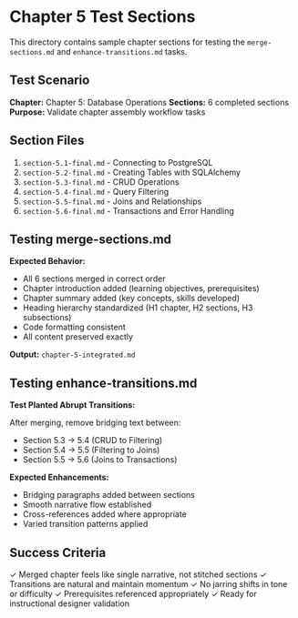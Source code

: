 # Chapter 5 Test Sections

This directory contains sample chapter sections for testing the `merge-sections.md` and `enhance-transitions.md` tasks.

## Test Scenario

**Chapter:** Chapter 5: Database Operations
**Sections:** 6 completed sections
**Purpose:** Validate chapter assembly workflow tasks

## Section Files

1. `section-5.1-final.md` - Connecting to PostgreSQL
2. `section-5.2-final.md` - Creating Tables with SQLAlchemy
3. `section-5.3-final.md` - CRUD Operations
4. `section-5.4-final.md` - Query Filtering
5. `section-5.5-final.md` - Joins and Relationships
6. `section-5.6-final.md` - Transactions and Error Handling

## Testing merge-sections.md

**Expected Behavior:**

- All 6 sections merged in correct order
- Chapter introduction added (learning objectives, prerequisites)
- Chapter summary added (key concepts, skills developed)
- Heading hierarchy standardized (H1 chapter, H2 sections, H3 subsections)
- Code formatting consistent
- All content preserved exactly

**Output:** `chapter-5-integrated.md`

## Testing enhance-transitions.md

**Test Planted Abrupt Transitions:**

After merging, remove bridging text between:

- Section 5.3 → 5.4 (CRUD to Filtering)
- Section 5.4 → 5.5 (Filtering to Joins)
- Section 5.5 → 5.6 (Joins to Transactions)

**Expected Enhancements:**

- Bridging paragraphs added between sections
- Smooth narrative flow established
- Cross-references added where appropriate
- Varied transition patterns applied

## Success Criteria

✓ Merged chapter feels like single narrative, not stitched sections
✓ Transitions are natural and maintain momentum
✓ No jarring shifts in tone or difficulty
✓ Prerequisites referenced appropriately
✓ Ready for instructional designer validation
